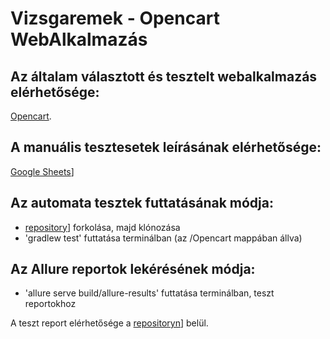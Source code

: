 # Vizsgaremek - Opencart WebAlkalmazás
## Az általam választott és tesztelt webalkalmazás elérhetősége:
[Opencart](http://test-automation-shop2.greenfox.academy/).
## A manuális tesztesetek leírásának elérhetősége:
[Google Sheets](https://docs.google.com/spreadsheets/d/1JYA9XmNi5G1CBYqeW2inXdZNMm9DwYv0/edit#gid=1037144427)]

## Az automata tesztek futtatásának módja:
- [repository](https://github.com/szcsRobert/test-automation-masterwork)] forkolása, majd klónozása
- 'gradlew test' futtatása terminálban (az /Opencart mappában állva)

## Az Allure reportok lekérésének módja:
- 'allure serve build/allure-results' futtatása terminálban, teszt reportokhoz

A teszt report elérhetősége a [repositoryn](https://github.com/szcsRobert/test-automation-masterwork/tree/main/Opencart/build)] belül.











 
